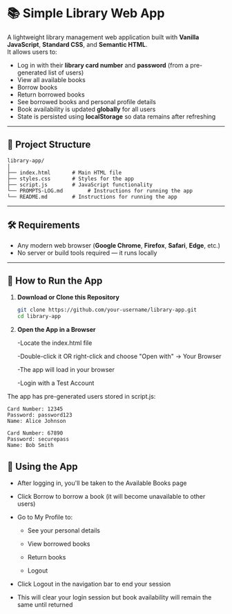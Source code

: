 # 📚 Simple Library Web App

A lightweight library management web application built with **Vanilla JavaScript**, **Standard CSS**, and **Semantic HTML**.  
It allows users to:

- Log in with their **library card number** and **password** (from a pre-generated list of users)
- View all available books
- Borrow books
- Return borrowed books
- See borrowed books and personal profile details
- Book availability is updated **globally** for all users
- State is persisted using **localStorage** so data remains after refreshing

---

## 📂 Project Structure
```plaintext
library-app/
│
├── index.html       # Main HTML file
├── styles.css       # Styles for the app
├── script.js        # JavaScript functionality
└── PROMPTS-LOG.md        # Instructions for running the app
└── README.md        # Instructions for running the app
```


---

## 🛠 Requirements

- Any modern web browser (**Google Chrome**, **Firefox**, **Safari**, **Edge**, etc.)
- No server or build tools required — it runs locally

---

## 🚀 How to Run the App

1. **Download or Clone this Repository**

   ```bash
   git clone https://github.com/your-username/library-app.git
   cd library-app

2. **Open the App in a Browser**

   -Locate the index.html file
   
   -Double-click it OR right-click and choose "Open with" → Your Browser
   
   -The app will load in your browser
   
   -Login with a Test Account

The app has pre-generated users stored in script.js:
```
Card Number: 12345
Password: password123
Name: Alice Johnson

Card Number: 67890
Password: securepass
Name: Bob Smith
```


## 🚀 Using the App

- After logging in, you'll be taken to the Available Books page

- Click Borrow to borrow a book (it will become unavailable to other users)

- Go to My Profile to:

   - See your personal details
   
   - View borrowed books
   
   - Return books
   
   - Logout

- Click Logout in the navigation bar to end your session

- This will clear your login session but book availability will remain the same until returned
